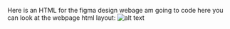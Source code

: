 Here is an HTML for the figma design webage am going to code here you can look at the webpage html layout:
![alt text](<./img/Screenshot 2024-09-14 094005.pngScreenshot 2024-09-14 094005.png>)